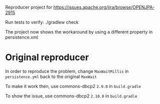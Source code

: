 Reproducer project for https://issues.apache.org/jira/browse/OPENJPA-2915

Run tests to verify:
    ./gradlew check

The project now shows the workaround by using a different property in 
persistence.xml

# Original reproducer

In order to reproduce the problem, change `MaxWaitMillis` in `persistence.yml`
back to the original `MaxWait`

To make it work then, use commons-dbcp2 `2.9.0` in `build.gradle`

To show the issue, use commons-dbcp2 `2.10.0` in `build.gradle`
